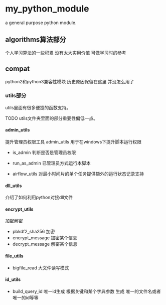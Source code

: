 # my_python_module
a general purpose python module.

## algorithms算法部分
个人学习算法的一些积累 没有太大实用价值 可做学习时的参考

## compat
python2和python3兼容性模块 历史原因保留在这里 并没怎么用了 


### utils部分
utils里面有很多便捷的函数支持。 

TODO utils文件夹里面的部分重要性偏低一点。

#### admin_utils
提升管理员权限工具 admin_utils 用于在windows下提升脚本运行权限

- is_admin 判断是否是管理员权限
- run_as_admin 已管理员方式运行本脚本


- airflow_utils 对最小时间片的单个任务提供额外的运行状态记录支持


#### dll_utils
介绍了如何利用python对接dll文件

#### encrypt_utils
加密解密

- pbkdf2_sha256 加密
- encrypt_message 加密某个信息
- decrypt_message 解密某个信息


#### file_utils
- bigfile_read 大文件读写模式


#### id_utils

- build_query_id
唯一id生成 
根据关键和某个字典参数 生成 唯一的文件名或者唯一的id等等


